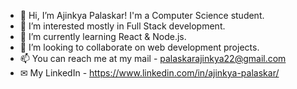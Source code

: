 - 👋 Hi, I’m Ajinkya Palaskar! I'm a Computer Science student.
- 👀 I’m interested mostly in Full Stack development.
- 🌱 I’m currently learning React & Node.js.
- 💞️ I’m looking to collaborate on web development projects.
- 📫 You can reach me at my mail - palaskarajinkya22@gmail.com
- ✉ My LinkedIn - https://www.linkedin.com/in/ajinkya-palaskar/

